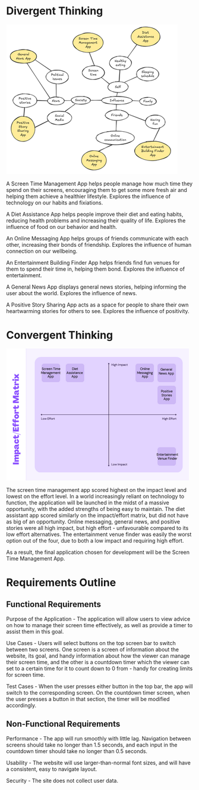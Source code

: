 # Divergent Thinking

![alt text](<Images/Screenshot 2025-09-22 055115.png>)

A Screen Time Management App helps people manage how much time they spend on their screens, encouraging them to get some more fresh air and helping them achieve a healthier lifestyle. Explores the influence of technology on our habits and fixiations. 

A Diet Assistance App helps people improve their diet and eating habits, reducing health problems and increasing their quality of life. Explores the influence of food on our behavior and health.

An Online Messaging App helps groups of friends communicate with each other, increasing their bonds of friendship. Explores the influence of human connection on our wellbeing.

An Entertainment Building Finder App helps friends find fun venues for them to spend their time in, helping them bond. Explores the influence of entertainment.

A General News App displays general news stories, helping informing the user about the world. Explores the influence of news.

A Positive Story Sharing App acts as a space for people to share their own heartwarming stories for others to see. Explores the influence of positivity.

# Convergent Thinking

![alt text](<Images/Screenshot 2025-09-22 055140.png>)

The screen time management app scored highest on the impact level and lowest on the effort level. In a world increasingly reliant on technology to function, the application will be launched in the midst of a massive opportunity, with the added strengths of being easy to maintain. The diet assistant app scored similarly on the impact/effort matrix, but did not have as big of an opportunity. Online messaging, general news, and positive stories were all high impact, but high effort - unfavourable compared to its low effort alternatives. The entertainment venue finder was easily the worst option out of the four, due to both a low impact and requiring high effort.

As a result, the final application chosen for development will be the Screen Time Management App.

# Requirements Outline

## Functional Requirements

Purpose of the Application - The application will allow users to view advice on how to manage their screen time effectively, as well as provide a timer to assist them in this goal.


Use Cases - Users will select buttons on the top screen bar to switch between two screens. One screen is a screen of information about the website, its goal, and handy information about how the viewer can manage their screen time, and the other is a countdown timer which the viewer can set to a certain time for it to count down to 0 from - handy for creating limits for screen time.


Test Cases - When the user presses either button in the top bar, the app will switch to the corresponding screen. On the countdown timer screen, when the user presses a button in that section, the timer will be modified accordingly.

## Non-Functional Requirements

Performance - The app will run smoothly with little lag. Navigation between screens should take no longer than 1.5 seconds, and each input in the countdown timer should take no longer than 0.5 seconds.


Usability - The website will use larger-than-normal font sizes, and will have a consistent, easy to navigate layout.


Security - The site does not collect user data.
